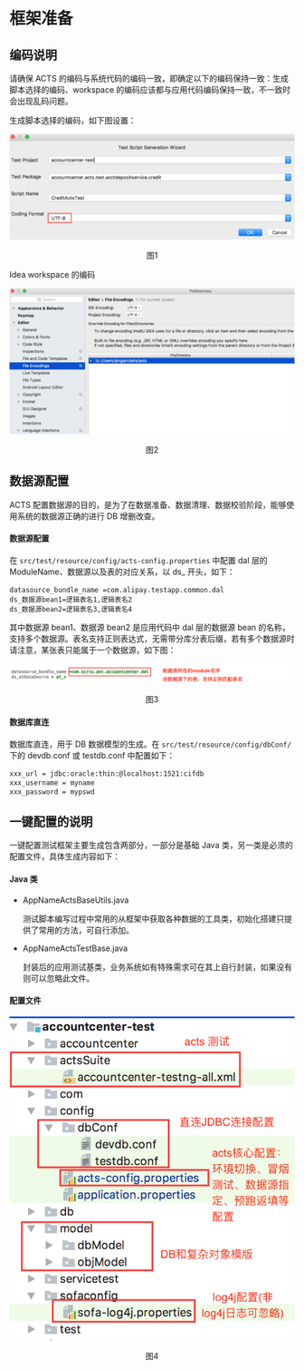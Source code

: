 # 框架准备

## 编码说明

请确保 ACTS 的编码与系统代码的编码一致，即确定以下的编码保持一致：生成脚本选择的编码、workspace 的编码应该都与应用代码编码保持一致，不一致时会出现乱码问题。

生成脚本选择的编码，如下图设置：

![us_1](./resources/us_1.png)
<div data-type="alignment" data-value="center" style="text-align:center">
  <div data-type="p">图1</div>
</div>

Idea workspace 的编码

![us_2](./resources/us_2.png)
<div data-type="alignment" data-value="center" style="text-align:center">
  <div data-type="p">图2</div>
</div>

## 数据源配置

ACTS 配置数据源的目的，是为了在数据准备、数据清理、数据校验阶段，能够使用系统的数据源正确的进行 DB 增删改查。
#### 数据源配置 

在 `src/test/resource/config/acts-config.properties` 中配置 dal 层的 ModuleName、数据源以及表的对应关系，以 ds_ 开头，如下：
```plain
datasource_bundle_name =com.alipay.testapp.common.dal
ds_数据源bean1=逻辑表名1,逻辑表名2
ds_数据源bean2=逻辑表名3,逻辑表名4
```
其中数据源 bean1、数据源 bean2 是应用代码中 dal 层的数据源 bean 的名称，支持多个数据源。表名支持正则表达式，无需带分库分表后缀，若有多个数据源时请注意，某张表只能属于一个数据源，如下图：

![us_3](./resources/us_3.png)
<div data-type="alignment" data-value="center" style="text-align:center">
    <div data-type="p">图3</div>
</div>

#### 数据库直连
数据库直连，用于 DB 数据模型的生成。在 `src/test/resource/config/dbConf/` 下的 devdb.conf 或 testdb.conf 中配置如下：
```plain
xxx_url = jdbc:oracle:thin:@localhost:1521:cifdb
xxx_username = myname
xxx_password = mypswd
```
    
## 一键配置的说明
一键配置测试框架主要生成包含两部分，一部分是基础 Java 类，另一类是必须的配置文件，具体生成内容如下：
#### Java 类
 + AppNameActsBaseUtils.java
 
    测试脚本编写过程中常用的从框架中获取各种数据的工具类，初始化搭建只提供了常用的方法，可自行添加。

 + AppNameActsTestBase.java
 
    封装后的应用测试基类，业务系统如有特殊需求可在其上自行封装，如果没有则可以忽略此文件。

#### 配置文件

![us_2](./resources/ur_1.png)
<div data-type="alignment" data-value="center" style="text-align:center">
    <div data-type="p">图4</div>
</div>